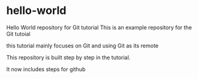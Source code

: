 # hello-world
Hello World repository for Git tutorial
This is an example repository for the Git tutoial 

this tutorial mainly focuses on Git and using Git as its remote

This repository is built step by step in the tutorial.

It now includes steps for github
